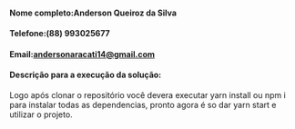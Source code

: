 #### Nome completo:Anderson Queiroz da Silva
#### Telefone:(88) 993025677  
#### Email:andersonaracati14@gmail.com
#### Descrição para a execução da solução:
Logo após clonar o repositório você devera executar yarn install ou npm i para instalar todas as dependencias, pronto agora é so dar yarn start e utilizar o projeto.
